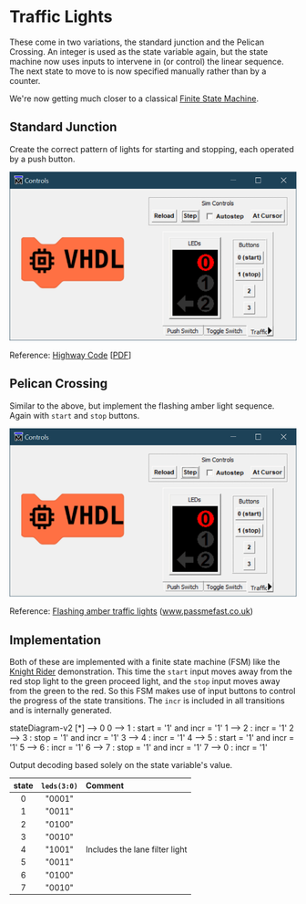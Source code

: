 # Traffic Lights

These come in two variations, the standard junction and the Pelican Crossing. An integer is used as the state variable again, but the state machine now uses inputs to intervene in (or control) the linear sequence. The next state to move to is now specified manually rather than by a counter.

We're now getting much closer to a classical [Finite State Machine](https://en.wikipedia.org/wiki/Finite-state_machine).

## Standard Junction

Create the correct pattern of lights for starting and stopping, each operated by a push button.

![Traffic Lights](./images/sim_controls/traffic_lights_demo.gif)

Reference: [Highway Code](https://www.gov.uk/guidance/the-highway-code/light-signals-controlling-traffic) [[PDF](https://assets.publishing.service.gov.uk/media/560aa3f9e5274a036900001c/the-highway-code-light-signals-controlling-traffic.pdf)]

## Pelican Crossing

Similar to the above, but implement the flashing amber light sequence. Again with `start` and `stop` buttons.

![Pelican Crossing](./images/sim_controls/pelicon_crossing_demo.gif)

Reference: [Flashing amber traffic lights](https://www.passmefast.co.uk/resources/driving-advice/traffic-light-sequence-guide) (www.passmefast.co.uk)

## Implementation

Both of these are implemented with a finite state machine (FSM) like the [Knight Rider](knight_rider.md) demonstration. This time the `start` input moves away from the red stop light to the green proceed light, and the `stop` input moves away from the green to the red. So this FSM makes use of input buttons to control the progress of the state transitions. The `incr` is included in all transitions and is internally generated.

<div class="mermaid">
stateDiagram-v2
    [*] --> 0
    0 --> 1 : start = '1' and incr = '1'
    1 --> 2 : incr = '1'
    2 --> 3 : stop = '1' and incr = '1'
    3 --> 4 : incr = '1'
    4 --> 5 : start = '1' and incr = '1'
    5 --> 6 : incr = '1'
    6 --> 7 : stop = '1' and incr = '1'
    7 --> 0 : incr = '1'
</div>

Output decoding based solely on the state variable's value.

| state | `leds(3:0)` | Comment                        |
|:-----:|:-----------:|:-------------------------------|
|   0   |   "0001"    |                                |
|   1   |   "0011"    |                                |
|   2   |   "0100"    |                                |
|   3   |   "0010"    |                                |
|   4   |   "1001"    | Includes the lane filter light |
|   5   |   "0011"    |                                |
|   6   |   "0100"    |                                |
|   7   |   "0010"    |                                |
